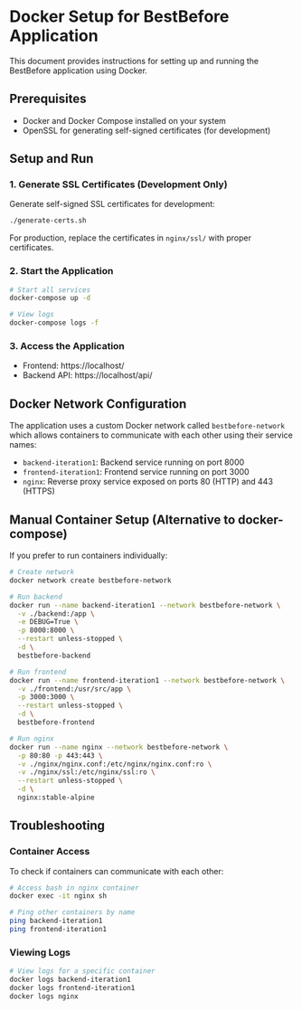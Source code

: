 # Docker Setup for BestBefore Application

This document provides instructions for setting up and running the BestBefore application using Docker.

## Prerequisites

- Docker and Docker Compose installed on your system
- OpenSSL for generating self-signed certificates (for development)

## Setup and Run

### 1. Generate SSL Certificates (Development Only)

Generate self-signed SSL certificates for development:

```bash
./generate-certs.sh
```

For production, replace the certificates in `nginx/ssl/` with proper certificates.

### 2. Start the Application

```bash
# Start all services
docker-compose up -d

# View logs
docker-compose logs -f
```

### 3. Access the Application

- Frontend: https://localhost/
- Backend API: https://localhost/api/

## Docker Network Configuration

The application uses a custom Docker network called `bestbefore-network` which allows containers to communicate with each other using their service names:

- `backend-iteration1`: Backend service running on port 8000
- `frontend-iteration1`: Frontend service running on port 3000
- `nginx`: Reverse proxy service exposed on ports 80 (HTTP) and 443 (HTTPS)

## Manual Container Setup (Alternative to docker-compose)

If you prefer to run containers individually:

```bash
# Create network
docker network create bestbefore-network

# Run backend
docker run --name backend-iteration1 --network bestbefore-network \
  -v ./backend:/app \
  -e DEBUG=True \
  -p 8000:8000 \
  --restart unless-stopped \
  -d \
  bestbefore-backend

# Run frontend
docker run --name frontend-iteration1 --network bestbefore-network \
  -v ./frontend:/usr/src/app \
  -p 3000:3000 \
  --restart unless-stopped \
  -d \
  bestbefore-frontend

# Run nginx
docker run --name nginx --network bestbefore-network \
  -p 80:80 -p 443:443 \
  -v ./nginx/nginx.conf:/etc/nginx/nginx.conf:ro \
  -v ./nginx/ssl:/etc/nginx/ssl:ro \
  --restart unless-stopped \
  -d \
  nginx:stable-alpine
```

## Troubleshooting

### Container Access

To check if containers can communicate with each other:

```bash
# Access bash in nginx container
docker exec -it nginx sh

# Ping other containers by name
ping backend-iteration1
ping frontend-iteration1
```

### Viewing Logs

```bash
# View logs for a specific container
docker logs backend-iteration1
docker logs frontend-iteration1
docker logs nginx
``` 